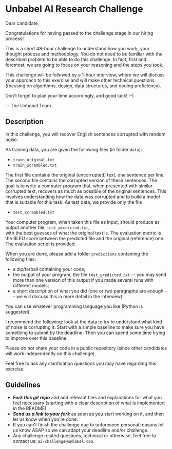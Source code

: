 # Unbabel AI Research Challenge

Dear candidate,

Congratulations for having passed to the challenge stage in our hiring process!

This is a short 48-hour challenge to understand how you work, your thought process and methodology.
You do not need to be familiar with the described problem to be able to do this challenge.
In fact, first and foremost, we are going to focus on your reasoning and the steps you took.

This challenge will be followed by a 1-hour interview, 
where we will discuss your approach to this exercise and will make other technical questions 
(focusing on algorithms, design, data structures, and coding proficiency).

Don't forget to plan your time accordingly, and good luck! :-)

-- The Unbabel Team

## Description

In this challenge, you will recover English sentences corrupted with random noise. 

As training data, you are given the following files (in folder `data`): 
- `train_original.txt`
- `train_scrambled.txt`

The first file contains the original (uncorrupted) text, one sentence per line. 
The second file contains the corrupted version of these sentences. 
The goal is to write a computer program that, when presented with similar corrupted text, 
recovers as much as possible of the original sentences. 
This involves understanding how the data was corrupted and to build a model that is suitable for this task. 
As test data, we provide only the file
- `test_scrambled.txt`

Your computer program, when taken this file as input, should produce as output another file, `test_predicted.txt`,  
with the best guesses of what the original text is. 
The evaluation metric is the BLEU score between the predicted file and the original (reference) one. 
The evaluation script is provided.

When you are done, please add a folder `predictions` containing the following files:
- a zip/tarball containing your code;
- the output of your program, the file `test_predicted.txt` -- you may send more than one version of this output if you made several runs with different models;
- a short description of what you did (one or two paragraphs are enough -- we will discuss this in more detail in the interview).

You can use whatever programming language you like (Python is suggested).

I recommend the following: look at the data to try to understand what kind of noise is corrupting it.
Start with a simple baseline to make sure you have something to submit by the deadline.
Then you can spend some time trying to improve over this baseline.

Please do not share your code in a public repository (since other candidates will work independently on this challenge).

Feel free to ask any clarification questions you may have regarding this exercise.

## Guidelines
* ***Fork this _git repo_*** and add relevant files and explanations for what you feel necessary 
(starting with a clear description of what is implemented in the README)
* ***Send us a link to your fork*** as soon as you start working on it, and then let us know when you're done.
* If you can't finish the challenge due to unforeseen personal reasons let us know ASAP so we can adapt your deadline and/or challenge.
* Any challenge related questions, technical or otherwise, feel free to contact us: `ai-challenge@unbabel.com`.